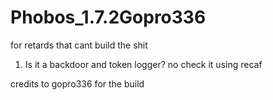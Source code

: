 # Phobos_1.7.2Gopro336
for retards that cant build the shit 

1. Is it a backdoor and token logger?
no check it using recaf

credits to gopro336 for the build
